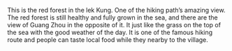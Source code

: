 This is the red forest in the lek Kung. One of the hiking path’s amazing view. The red forest is still healthy and fully grown in the sea, and there are the view of Guang Zhou in the opposite of it. It just like the grass on the top of the sea with the good weather of the day. It is one of the famous hiking route and people can taste local food while they nearby to the village.